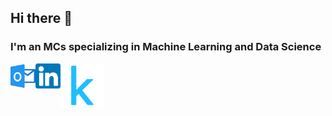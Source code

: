 ## Hi there 👋

### I'm an MCs specializing in Machine Learning and Data Science


<a href="mailto:aviveiros2012@gmail.com">
  <img align="left" alt="Guilherme email" width="40px" src="https://raw.githubusercontent.com/FallenFoil/FallenFoil/master/assets/hotmail.svg" />
</a>
<a href="https://www.linkedin.com/in/guilherme-viveiros-28985418b/">
  <img align="left" alt="Guilherme LinkedIn" width="40px" src="https://raw.githubusercontent.com/FallenFoil/FallenFoil/master/assets/linkedin.svg" />
</a>
<a href="https://www.kaggle.com/guilhermeviveiros/">
  <img align="left" alt="Guilherme Kaggle" width="70px" src="https://github.com/GuilhermeViveiros/GuilhermeViveiros/blob/master/k.png" />
</a>

<br />
<br />


<!--
**GuilhermeViveiros/GuilhermeViveiros** is a ✨ _special_ ✨ repository because its `README.md` (this file) appears on your GitHub profile.

Here are some ideas to get you started:

- 🔭 I’m currently doing my dissertaion on ALtice
- 🌱 I’m currently learning ...
- 👯 I’m looking to collaborate on ...
- 🤔 I’m looking for help with ...
- 💬 Ask me about ...
- 📫 How to reach me: ...
- 😄 Pronouns: ...
- ⚡ Fun fact: ...
-->
